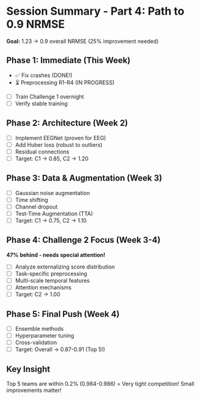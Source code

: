 # Session Summary - Part 4: Path to 0.9 NRMSE

**Goal:** 1.23 → 0.9 overall NRMSE (25% improvement needed)

## Phase 1: Immediate (This Week)
- ✅ Fix crashes (DONE!)
- ⏳ Preprocessing R1-R4 (IN PROGRESS)
- [ ] Train Challenge 1 overnight
- [ ] Verify stable training

## Phase 2: Architecture (Week 2)
- [ ] Implement EEGNet (proven for EEG)
- [ ] Add Huber loss (robust to outliers)
- [ ] Residual connections
- [ ] Target: C1 → 0.85, C2 → 1.20

## Phase 3: Data & Augmentation (Week 3)
- [ ] Gaussian noise augmentation
- [ ] Time shifting
- [ ] Channel dropout
- [ ] Test-Time Augmentation (TTA)
- [ ] Target: C1 → 0.75, C2 → 1.10

## Phase 4: Challenge 2 Focus (Week 3-4)
**47% behind - needs special attention!**
- [ ] Analyze externalizing score distribution
- [ ] Task-specific preprocessing
- [ ] Multi-scale temporal features
- [ ] Attention mechanisms
- [ ] Target: C2 → 1.00

## Phase 5: Final Push (Week 4)
- [ ] Ensemble methods
- [ ] Hyperparameter tuning
- [ ] Cross-validation
- [ ] Target: Overall → 0.87-0.91 (Top 5!)

## Key Insight
Top 5 teams are within 0.2% (0.984-0.986)
= Very tight competition! Small improvements matter!

